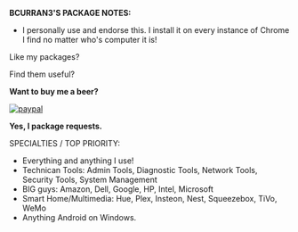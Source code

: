 **BCURRAN3'S PACKAGE NOTES:**

* I personally use and endorse this. I install it on every instance of Chrome I find no matter who's computer it is!

Like my packages? 

Find them useful?

**Want to buy me a beer?**

[![paypal](https://www.paypalobjects.com/en_US/i/btn/btn_donateCC_LG.gif)](https://www.paypal.com/cgi-bin/webscr?cmd=_s-xclick&hosted_button_id=4ECL3UCG5CGB6)

**Yes, I package requests.**

SPECIALTIES / TOP PRIORITY:
* Everything and anything I use!
* Technican Tools: Admin Tools, Diagnostic Tools, Network Tools, Security Tools, System Management
* BIG guys: Amazon, Dell, Google, HP, Intel, Microsoft
* Smart Home/Multimedia: Hue, Plex, Insteon, Nest, Squeezebox, TiVo, WeMo
* Anything Android on Windows.

